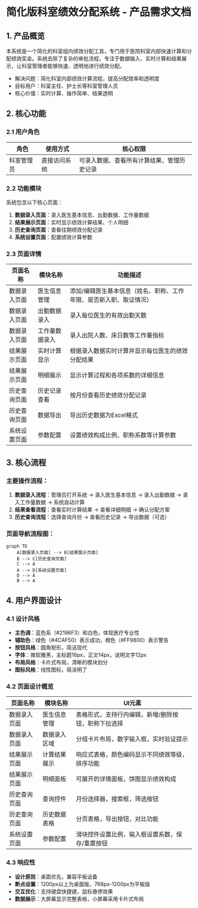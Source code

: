 # 简化版科室绩效分配系统 - 产品需求文档

## 1. 产品概览

本系统是一个简化的科室组内绩效分配工具，专门用于医院科室内部快速计算和分配绩效奖金。系统去除了复杂的审批流程，专注于数据输入、实时计算和结果展示，让科室管理者能够快速、透明地进行绩效分配。

- 解决问题：简化科室内部绩效计算流程，提高分配效率和透明度
- 目标用户：科室主任、护士长等科室管理人员
- 核心价值：实时计算、操作简单、结果透明

## 2. 核心功能

### 2.1 用户角色

| 角色 | 使用方式 | 核心权限 |
|------|----------|----------|
| 科室管理员 | 直接访问系统 | 可录入数据、查看所有计算结果、管理历史记录 |

### 2.2 功能模块

系统包含以下核心页面：
1. **数据录入页面**：录入医生基本信息、出勤数据、工作量数据
2. **结果展示页面**：实时显示绩效计算结果、个人明细
3. **历史查询页面**：查看往期绩效分配记录
4. **系统设置页面**：配置绩效计算参数

### 2.3 页面详情

| 页面名称 | 模块名称 | 功能描述 |
|----------|----------|----------|
| 数据录入页面 | 医生信息管理 | 添加/编辑医生基本信息（姓名、职称、工作年限、是否新入职、取证情况） |
| 数据录入页面 | 出勤数据录入 | 录入每位医生的有效出勤天数 |
| 数据录入页面 | 工作量数据录入 | 录入出院人数、床日数等工作量指标 |
| 结果展示页面 | 实时计算显示 | 根据录入数据实时计算并显示每位医生的绩效分配结果 |
| 结果展示页面 | 明细展示 | 显示计算过程和各项系数的详细信息 |
| 历史查询页面 | 历史记录查看 | 按月份查看历史绩效分配记录 |
| 历史查询页面 | 数据导出 | 导出历史数据为Excel格式 |
| 系统设置页面 | 参数配置 | 设置绩效构成比例、职称系数等计算参数 |

## 3. 核心流程

### 主要操作流程：
1. **数据录入流程**：管理员打开系统 → 录入医生基本信息 → 录入出勤数据 → 录入工作量数据 → 系统自动计算
2. **结果查看流程**：查看实时计算结果 → 查看详细明细 → 确认分配方案
3. **历史查询流程**：选择查询月份 → 查看历史记录 → 导出数据（可选）

### 页面导航流程图：
```mermaid
graph TD
    A[数据录入页面] --> B[结果展示页面]
    B --> C[历史查询页面]
    C --> A
    A --> D[系统设置页面]
    D --> A
    B --> A
```

## 4. 用户界面设计

### 4.1 设计风格
- **主色调**：蓝色系（#2196F3）和白色，体现医疗专业性
- **辅助色**：绿色（#4CAF50）表示成功，橙色（#FF9800）表示警告
- **按钮风格**：圆角矩形，简洁现代
- **字体**：微软雅黑，主标题16px，正文14px，说明文字12px
- **布局风格**：卡片式布局，清晰的模块划分
- **图标风格**：线性图标，简洁明了

### 4.2 页面设计概览

| 页面名称 | 模块名称 | UI元素 |
|----------|----------|--------|
| 数据录入页面 | 医生信息管理 | 表格形式，支持行内编辑，新增/删除按钮，职称下拉选择 |
| 数据录入页面 | 数据录入区域 | 分组卡片布局，数字输入框，实时验证提示 |
| 结果展示页面 | 计算结果展示 | 响应式表格，颜色编码显示不同绩效等级，排序功能 |
| 结果展示页面 | 明细面板 | 可展开的详情面板，饼图显示绩效构成 |
| 历史查询页面 | 查询控件 | 月份选择器，搜索框，筛选按钮 |
| 历史查询页面 | 历史数据表格 | 分页表格，导出按钮，对比功能 |
| 系统设置页面 | 参数配置 | 滑块控件设置比例，输入框设置系数，保存/重置按钮 |

### 4.3 响应性
- **设计原则**：桌面优先，兼容平板设备
- **断点设置**：1200px以上为桌面版，768px-1200px为平板版
- **交互优化**：支持键盘快捷键，鼠标悬停效果
- **数据展示**：大屏幕显示完整表格，小屏幕采用卡片式布局